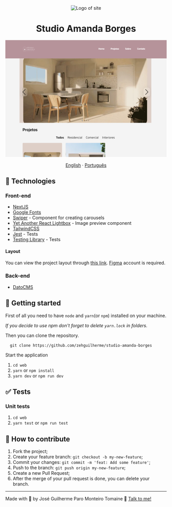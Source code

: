 <div align="center">
  <img src="https://www.datocms-assets.com/85603/1678403404-logo.svg" width="150" height="auto" alt="Logo of site">
</div>

<h1 align="center">
  Studio Amanda Borges
</h1>

![Screenshot from Home page](./.github/img/home.png)

<div align="center">
  <a href="README.md">English</a>
  ·
  <a href="README-pt.md">Português</a>
</div>

## 🚀 Technologies

### Front-end

- [NextJS](https://nextjs.org/)
- [Google Fonts](https://fonts.google.com/)
- [Swiper](https://swiperjs.com/) - Component for creating carousels
- [Yet Another React Lightbox](https://yet-another-react-lightbox.com/) - Image preview component
- [TailwindCSS](https://tailwindcss.com/)
- [Jest](https://jestjs.io/) - Tests
- [Testing Library](https://testing-library.com/) - Tests

#### Layout

You can view the project layout through [this link](https://www.figma.com/file/IEfItaPTEcPpxmHFbwy2LM/Studio-Amanda-Borges?type=design&node-id=5%3A4&t=JzoWEJRzrGCYYN0m-1). [Figma](https://www.figma.com/) account is required.

### Back-end

- [DatoCMS](https://www.datocms.com/)

## 🚀 Getting started

First of all you need to have `node` and `yarn`(or `npm`) installed on your machine.

*If you decide to use npm don't forget to delete `yarn.lock` in folders.*

Then you can clone the repository.

```code
  git clone https://github.com/zehguilherme/studio-amanda-borges
```

Start the application

1. `cd web`
2. `yarn` or `npm install`
3. `yarn dev` or `npm run dev`

## ✅ Tests

### Unit tests

1. `cd web`
2. `yarn test` or `npm run test`

## 🤔 How to contribute

1. Fork the project;
2. Create your feature branch: `git checkout -b my-new-feature`;
3. Commit your changes: `git commit -m 'feat: Add some feature'`;
4. Push to the branch: `git push origin my-new-feature`;
5. Create a new Pull Request;
6. After the merge of your pull request is done, you can delete your branch.

---

Made with 💟 by José Guilherme Paro Monteiro Tomaine 👋 [Talk to me!](https://www.linkedin.com/in/josé-guilherme-paro-monteiro-tomaine/)
